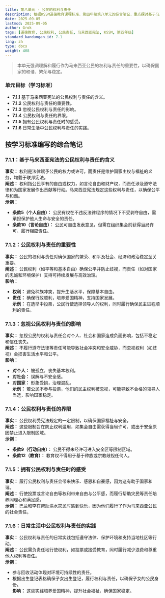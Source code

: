 ```yaml
---
title: 第八单元 - 公民的权利与责任
description: 根据KSSM道德教育课程标准，第四年级第八单元的综合笔记，重点探讨基于马来西亚宪法的公民权利与责任。
date: 2025-09-05
lastmod: 2025-09-05
author: Grok
tags: [道德教育, 公民权利, 公民责任, 马来西亚宪法, KSSM, 第四年级]
standard_kandungan_id: 7.1
lang: zh
type: docs
weight: 408
---
```


> 本单元强调理解和履行作为马来西亚公民的权利与责任的重要性，以确保国家的和谐、繁荣与稳定。

### 单元目标（学习标准）

- **7.1.1** 基于马来西亚宪法的公民权利与责任的含义。
- **7.1.2** 公民权利与责任的重要性。
- **7.1.3** 忽视公民权利与责任的影响。
- **7.1.4** 公民权利与责任的界限。
- **7.1.5** 拥有公民权利与责任时的感受。
- **7.1.6** 日常生活中公民权利与责任的实践。

## 按学习标准编写的综合笔记

### 7.1.1：基于马来西亚宪法的公民权利与责任的含义

**事实：** 权利是法律赋予公民的权力或许可，而责任是维护国家主权与福祉的义务，均载于联邦宪法。  
**阐述：** 权利指公民享有的自由或权力，如言论自由和财产权，而责任涉及遵守法律和为国家发展作出贡献等行动。马来西亚宪法规定这些权利与责任，以确保公平与和谐。  
**示例：**  
- **条款5（个人自由）：** 公民有权在不违反法律程序的情况下不受剥夺自由，需承担保护他人生命与安全的责任。  
- **条款10（言论自由）：** 公民可自由发表意见，但需在组织集会前获得当局许可，履行相应责任。

### 7.1.2：公民权利与责任的重要性

**事实：** 公民的权利与责任对确保国家的繁荣、和平及社会、经济和政治稳定至关重要。  
**阐述：** 公民权利（如平等和基本自由）确保公平并防止歧视，而责任（如对国家的忠诚和环境保护）支持可持续发展与高效治理。  
**影响：**  
- **权利：** 避免种族冲突，提升生活水平，保障基本自由。  
- **责任：** 确保行政顺利，培养爱国精神，支持国家发展。  
**示例：** 在选举中投票，公民行使选择领导人的权利，同时履行确保民主进程顺利的责任。

### 7.1.3：忽视公民权利与责任的影响

**事实：** 忽视公民的权利与责任会对个人、社会和国家造成负面影响，包括不稳定和信任丧失。  
**阐述：** 不履行遵守法律等责任可能导致社会冲突和安全威胁，而忽视权利（如歧视）会损害生活水平和公平。  
**影响：**  
- **对个人：** 被孤立，丧失基本权利。  
- **对社会：** 误解与不安全感。  
- **对国家：** 形象受损，治理混乱。  
**示例：** 若公民不参与投票，他们的民主权利被忽视，可能导致不合格的领导人当选，影响国家稳定。

### 7.1.4：公民权利与责任的界限

**事实：** 公民权利受宪法规定的一定限制，以确保国家福祉与安全。  
**阐述：** 这些限制旨在防止权利滥用，如集会自由需获得当局许可，或出于安全原因禁止进入限制区域。  
**示例：**  
- **条款9（行动自由）：** 公民不得未经许可进入安全区等限制区域。  
- **条款12（教育）：** 教育权不得用于基于种族或宗教歧视任何人。

### 7.1.5：拥有公民权利与责任时的感受

**事实：** 履行公民权利与责任会带来快乐、感恩和自豪感，因为这有助于国家和谐。  
**阐述：** 行使投票或言论自由等权利带来自由与公平感，而履行帮助灾民等责任培养同理心和满足感。  
**示例：** 巴兰和李在帮助洪水灾民时感到快乐，因为他们履行了作为马来西亚公民的社会责任。

### 7.1.6：日常生活中公民权利与责任的实践

**事实：** 公民权利与责任的日常实践包括遵守法律、保护环境和支持当地社区等行动。  
**阐述：** 公民需负责任地行使权利，如投票或接受教育，同时履行减少浪费和尊重他人权利等责任。  
**示例：**  
- 参与回收活动体现对环境可持续性的责任。  
- 根据出生登记表格确保子女出生登记，履行权利与责任，以确保子女的公民身份。  
**影响：** 这些实践培养爱国精神，提升社会福祉，确保国家稳定。
